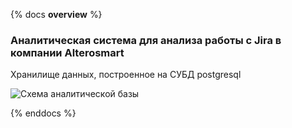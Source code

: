{% docs __overview__ %}

### Аналитическая система для анализа работы с Jira в компании Alterosmart

Хранилище данных, построенное на СУБД postgresql


![Схема аналитической базы](https://drive.google.com/file/d/1U6XhlCFRS_KnkW532Hngvec4UwMQEFed/view?usp=sharing)

{% enddocs %}